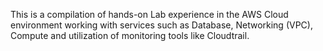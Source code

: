 This is a compilation of hands-on Lab experience in the AWS Cloud environment working with services such as Database, Networking (VPC), Compute and utilization of monitoring tools like Cloudtrail.
